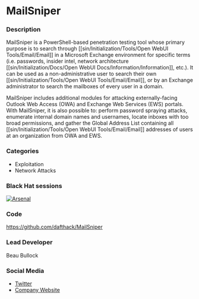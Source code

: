 # MailSniper

### Description
MailSniper is a PowerShell-based penetration testing tool whose primary purpose is to search through [[sin/Initialization/Tools/Open WebUI Tools/Email/Email]] in a Microsoft Exchange environment for specific terms (i.e. passwords, insider intel, network architecture [[sin/Initialization/Docs/Open WebUI Docs/Information/Information]], etc.). It can be used as a non-administrative user to search their own [[sin/Initialization/Tools/Open WebUI Tools/Email/Email]], or by an Exchange administrator to search the mailboxes of every user in a domain.

MailSniper includes additional modules for attacking externally-facing Outlook Web Access (OWA) and Exchange Web Services (EWS) portals. With MailSniper, it is also possible to: perform password spraying attacks, enumerate internal domain names and usernames, locate inboxes with too broad permissions, and gather the Global Address List containing all [[sin/Initialization/Tools/Open WebUI Tools/Email/Email]] addresses of users at an organization from OWA and EWS.

### Categories
* Exploitation
* Network Attacks

### Black Hat sessions

[![Arsenal](https://rawgit.com/toolswatch/badges/master/arsenal/usa/2017.svg)](https://www.blackhat.com/us-17/arsenal/schedule/#mailsniper-7907)

### Code 
https://github.com/dafthack/MailSniper

### Lead Developer
Beau Bullock 

### Social Media 
* [Twitter](https://twitter.com/dafthack)
* [Company Website](https://blackhillsinfosec.com/) 

